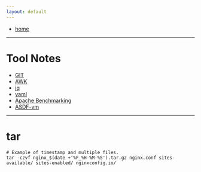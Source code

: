 ```yaml
---
layout: default
---
```

- [home](/index.md)

---
# Tool Notes
- [GIT](/tools-git.md)
- [AWK](/tools-awk.md)
- [jq](/tools-jq.md)
- [yaml](/tools-yaml.md)
- [Apache Benchmarking](/tools-apache-bench.md)
- [ASDF-vm](/tools-asdf.md)

---
# tar
```
# Example of timestamp and multiple files.
tar -czvf nginx_$(date +'%F_%H-%M-%S').tar.gz nginx.conf sites-available/ sites-enabled/ nginxconfig.io/
```
